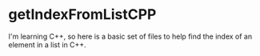 # getIndexFromListCPP
I'm learning C++, so here is a basic set of files to help find the index of an element in a list in C++.
